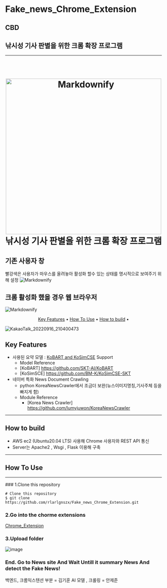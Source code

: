 # Fake_news_Chrome_Extension
## CBD
## 낚시성 기사 판별을 위한 크롬 확장 프로그램

<hr>

<h1 align="center">
  <br>
  <a><img src="https://user-images.githubusercontent.com/40743105/190645078-09a24278-d0a9-4bcf-ba6f-6ed74d86c8d2.png" alt="Markdownify" width="500" style=```border-radius:70px;```></a>
  <br>
  낚시성 기사 판별을 위한 크롬 확장 프로그램
  <br>
</h1>

<!-- <h4 align="center">A minimal Markdown Editor desktop app built on top of <a href="http://electron.atom.io" target="_blank">Electron</a>.</h4> -->

<p align="center">
  <h2> 기존 사용자 창 </h2>
  <span> 빨강색은 사용자가 마우스를 올려놓아 활성화 할수 있는 상태를 명시적으로 보여주기 위해 설정 </span>
  <img src="https://user-images.githubusercontent.com/40743105/190434799-9951a97c-e61a-45db-9701-4099c37c8d60.png" alt="Markdownify">
</p>

<p align="center">
  <h2> 크롬 활성화 했을 경우 웹 브라우저 </h2>
  <img src="https://user-images.githubusercontent.com/40743105/190631816-863b6af1-d3c2-4625-a178-9c791ee7f20b.png" alt="Markdownify">
</p>

<p align="center">
  <a href="#key-features">Key Features</a> •
  <a href="#how-to-use">How To Use</a> •
  <a href="#how-to-build">How to build</a> •
<!--   <a href="#related">Related</a> • -->
</p>

![KakaoTalk_20220916_210400473](https://user-images.githubusercontent.com/40743105/190635222-76a10951-4ac6-4fa9-bb1c-835222b3dde9.gif)



## Key Features

* 사용된 요약 모델 : [KoBART and KoSimCSE](https://drive.google.com/drive/folders/1ajA8cAd4xf1mjWBMQL89Tpi5hkH3epA-?usp=sharing) Support
	* Model Reference
	* [KoBART]  https://github.com/SKT-AI/KoBART   
	* [KoSimSCE]  https://github.com/BM-K/KoSimCSE-SKT
* 네이버 특화 News Document Crawling
  - python KoreaNewsCrawler에서 조금더 보완(뉴스이미지명칭,기사주체 등을 빠지게 함)
  - Module Reference 
  	- [Korea News Crawler]  https://github.com/lumyjuwon/KoreaNewsCrawler
<hr>

## How to build
* AWS ec2 (Ubuntu20.04 LTS) 사용해 Chrome 사용자와 REST API 통신
* Server는 Apache2 , Wsgi , Flask 이용해 구축
<hr>


## How To Use
<hr>
### 1.Clone this repository

```
# Clone this repository
$ git clone  https://github.com/rlarlgnszx/Fake_news_Chrome_Extension.git
```

### 2.Go into the chorme extensions

[Chrome_Extension](chrome://extensions)


### 3.Upload folder
![image](https://user-images.githubusercontent.com/40743105/190638113-737d8ed6-4e88-4721-81e4-38ce90b36c33.png)


### End. Go to News site And Wait Untill it summary News And detect the Fake News!


백엔드, 크롬익스텐션 부분 = 김기훈
AI 모델 , 크롤링 = 안제준 

